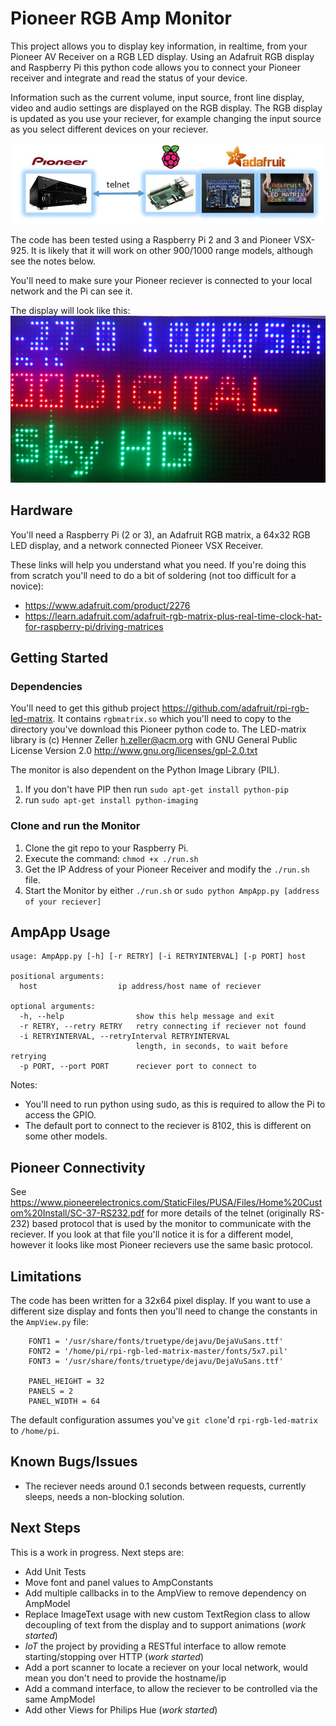 # Pioneer RGB Amp Monitor
This project allows you to display key information, in realtime, from your Pioneer AV Receiver on a RGB LED display. Using an Adafruit RGB display and Raspberry Pi this python code allows you to connect your Pioneer receiver and integrate and read the status of your device.

Information such as the current volume, input source, front line display, video and audio settings are displayed on the RGB display. The RGB display is updated as you use your reciever, for example changing the input source as you select different devices on your reciever. 

![alt-text](https://github.com/danamini/PioneerRgbAmpMonitor/blob/master/images/Slide1.JPG)

The code has been tested using a Raspberry Pi 2 and 3 and Pioneer VSX-925. It is likely that it will work on other 900/1000 range models, although see the notes below. 

You'll need to make sure your Pioneer reciever is connected to your local network and the Pi can see it.   

The display will look like this:![alt-text](https://github.com/danamini/PioneerRgbAmpMonitor/blob/master/images/RGB%20Display.JPG)

 ## Hardware
You'll need a Raspberry Pi (2 or 3), an Adafruit RGB matrix, a 64x32 RGB LED display, and a network connected Pioneer VSX Receiver. 

These links will help you understand what you need. If you're doing this from scratch you'll need to do a bit of soldering (not too difficult for a novice): 
* https://www.adafruit.com/product/2276
* https://learn.adafruit.com/adafruit-rgb-matrix-plus-real-time-clock-hat-for-raspberry-pi/driving-matrices

## Getting Started

### Dependencies
You'll need to get this github project https://github.com/adafruit/rpi-rgb-led-matrix. It contains `rgbmatrix.so` which you'll need to copy to the directory you've download this Pioneer python code to. The LED-matrix library is (c) Henner Zeller h.zeller@acm.org with GNU General Public License Version 2.0 http://www.gnu.org/licenses/gpl-2.0.txt

The monitor is also dependent on the Python Image Library (PIL). 

1. If you don't have PIP then run `sudo apt-get install python-pip`
2. run `sudo apt-get install python-imaging`

### Clone and run the Monitor
1. Clone the git repo to your Raspberry Pi.
2. Execute the command: `chmod +x ./run.sh`
3. Get the IP Address of your Pioneer Receiver and modify the `./run.sh` file.
4. Start the Monitor by either `./run.sh` or `sudo python AmpApp.py [address of your reciever]`
 
## AmpApp Usage
```
usage: AmpApp.py [-h] [-r RETRY] [-i RETRYINTERVAL] [-p PORT] host

positional arguments:
  host                  ip address/host name of reciever

optional arguments:
  -h, --help                show this help message and exit
  -r RETRY, --retry RETRY   retry connecting if reciever not found
  -i RETRYINTERVAL, --retryInterval RETRYINTERVAL
                            length, in seconds, to wait before retrying
  -p PORT, --port PORT      reciever port to connect to
```
Notes:
* You'll need to run python using sudo, as this is required to allow the Pi to access the GPIO.
* The default port to connect to the reciever is 8102, this is different on some other models. 

## Pioneer Connectivity
See https://www.pioneerelectronics.com/StaticFiles/PUSA/Files/Home%20Custom%20Install/SC-37-RS232.pdf for more details of the telnet (originally RS-232) based protocol that is used by the monitor to communicate with the reciever. If you look at that file you'll notice it is for a different model, however it looks like most Pioneer recievers use the same basic protocol. 

## Limitations
The code has been written for a 32x64 pixel display. If you want to use a different size display and fonts then you'll need to change the constants in the `AmpView.py` file:
```
    FONT1 = '/usr/share/fonts/truetype/dejavu/DejaVuSans.ttf'
    FONT2 = '/home/pi/rpi-rgb-led-matrix-master/fonts/5x7.pil'
    FONT3 = '/usr/share/fonts/truetype/dejavu/DejaVuSans.ttf'

    PANEL_HEIGHT = 32
    PANELS = 2
    PANEL_WIDTH = 64
```
The default configuration assumes you've `git clone`'d `rpi-rgb-led-matrix` to `/home/pi`. 

## Known Bugs/Issues
* The reciever needs around 0.1 seconds between requests, currently sleeps, needs a non-blocking solution.

## Next Steps
This is a work in progress. Next steps are:
* Add Unit Tests
* Move font and panel values to AmpConstants
* Add multiple callbacks in to the AmpView to remove dependency on AmpModel
* Replace ImageText usage with new custom TextRegion class to allow decoupling of text from the display and to support animations (_work started_)
* _IoT_ the project by providing a RESTful interface to allow remote starting/stopping over HTTP (_work started_)
* Add a port scanner to locate a reciever on your local network, would mean you don't need to provide the hostname/ip 
* Add a command interface, to allow the reciever to be controlled via the same AmpModel
* Add other Views for Philips Hue (_work started_)
